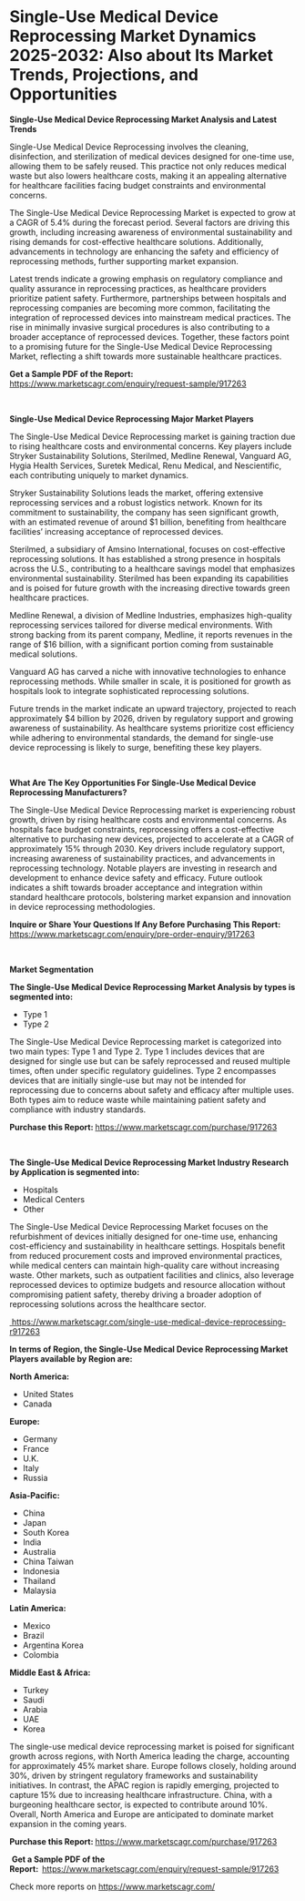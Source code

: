 <p><h1>Single-Use Medical Device Reprocessing Market Dynamics 2025-2032: Also about Its Market Trends, Projections, and Opportunities</h1></p><p><strong>Single-Use Medical Device Reprocessing Market Analysis and Latest Trends</strong></p>
<p><p>Single-Use Medical Device Reprocessing involves the cleaning, disinfection, and sterilization of medical devices designed for one-time use, allowing them to be safely reused. This practice not only reduces medical waste but also lowers healthcare costs, making it an appealing alternative for healthcare facilities facing budget constraints and environmental concerns.</p><p>The Single-Use Medical Device Reprocessing Market is expected to grow at a CAGR of 5.4% during the forecast period. Several factors are driving this growth, including increasing awareness of environmental sustainability and rising demands for cost-effective healthcare solutions. Additionally, advancements in technology are enhancing the safety and efficiency of reprocessing methods, further supporting market expansion.</p><p>Latest trends indicate a growing emphasis on regulatory compliance and quality assurance in reprocessing practices, as healthcare providers prioritize patient safety. Furthermore, partnerships between hospitals and reprocessing companies are becoming more common, facilitating the integration of reprocessed devices into mainstream medical practices. The rise in minimally invasive surgical procedures is also contributing to a broader acceptance of reprocessed devices. Together, these factors point to a promising future for the Single-Use Medical Device Reprocessing Market, reflecting a shift towards more sustainable healthcare practices.</p></p>
<p><strong>Get a Sample PDF of the Report:&nbsp;</strong> <a href="https://www.marketscagr.com/enquiry/request-sample/917263?utm_campaign=2528&utm_medium=2&utm_source=Github&utm_content=ia&utm_term=11032025&utm_id=single-use-medical-device-reprocessing">https://www.marketscagr.com/enquiry/request-sample/917263</a></p>
<p>&nbsp;</p>
<p><strong>Single-Use Medical Device Reprocessing Major Market Players</strong></p>
<p><p>The Single-Use Medical Device Reprocessing market is gaining traction due to rising healthcare costs and environmental concerns. Key players include Stryker Sustainability Solutions, Sterilmed, Medline Renewal, Vanguard AG, Hygia Health Services, Suretek Medical, Renu Medical, and Nescientific, each contributing uniquely to market dynamics.</p><p>Stryker Sustainability Solutions leads the market, offering extensive reprocessing services and a robust logistics network. Known for its commitment to sustainability, the company has seen significant growth, with an estimated revenue of around $1 billion, benefiting from healthcare facilities’ increasing acceptance of reprocessed devices.</p><p>Sterilmed, a subsidiary of Amsino International, focuses on cost-effective reprocessing solutions. It has established a strong presence in hospitals across the U.S., contributing to a healthcare savings model that emphasizes environmental sustainability. Sterilmed has been expanding its capabilities and is poised for future growth with the increasing directive towards green healthcare practices.</p><p>Medline Renewal, a division of Medline Industries, emphasizes high-quality reprocessing services tailored for diverse medical environments. With strong backing from its parent company, Medline, it reports revenues in the range of $16 billion, with a significant portion coming from sustainable medical solutions.</p><p>Vanguard AG has carved a niche with innovative technologies to enhance reprocessing methods. While smaller in scale, it is positioned for growth as hospitals look to integrate sophisticated reprocessing solutions.</p><p>Future trends in the market indicate an upward trajectory, projected to reach approximately $4 billion by 2026, driven by regulatory support and growing awareness of sustainability. As healthcare systems prioritize cost efficiency while adhering to environmental standards, the demand for single-use device reprocessing is likely to surge, benefiting these key players.</p></p>
<p>&nbsp;</p>
<p><strong>What Are The Key Opportunities For Single-Use Medical Device Reprocessing Manufacturers?</strong></p>
<p><p>The Single-Use Medical Device Reprocessing market is experiencing robust growth, driven by rising healthcare costs and environmental concerns. As hospitals face budget constraints, reprocessing offers a cost-effective alternative to purchasing new devices, projected to accelerate at a CAGR of approximately 15% through 2030. Key drivers include regulatory support, increasing awareness of sustainability practices, and advancements in reprocessing technology. Notable players are investing in research and development to enhance device safety and efficacy. Future outlook indicates a shift towards broader acceptance and integration within standard healthcare protocols, bolstering market expansion and innovation in device reprocessing methodologies.</p></p>
<p><strong>Inquire or Share Your Questions If Any Before Purchasing This Report:</strong> <a href="https://www.marketscagr.com/enquiry/pre-order-enquiry/917263?utm_campaign=2528&utm_medium=2&utm_source=Github&utm_content=ia&utm_term=11032025&utm_id=single-use-medical-device-reprocessing">https://www.marketscagr.com/enquiry/pre-order-enquiry/917263</a></p>
<p>&nbsp;</p>
<p><strong>Market Segmentation</strong></p>
<p><strong>The Single-Use Medical Device Reprocessing Market Analysis by types is segmented into:</strong></p>
<p><ul><li>Type 1</li><li>Type 2</li></ul></p>
<p><p>The Single-Use Medical Device Reprocessing market is categorized into two main types: Type 1 and Type 2. Type 1 includes devices that are designed for single use but can be safely reprocessed and reused multiple times, often under specific regulatory guidelines. Type 2 encompasses devices that are initially single-use but may not be intended for reprocessing due to concerns about safety and efficacy after multiple uses. Both types aim to reduce waste while maintaining patient safety and compliance with industry standards.</p></p>
<p><strong>Purchase this Report:&nbsp;</strong><a href="https://www.marketscagr.com/purchase/917263?utm_campaign=2528&utm_medium=2&utm_source=Github&utm_content=ia&utm_term=11032025&utm_id=single-use-medical-device-reprocessing">https://www.marketscagr.com/purchase/917263</a></p>
<p>&nbsp;</p>
<p><strong>The Single-Use Medical Device Reprocessing Market Industry Research by Application is segmented into:</strong></p>
<p><ul><li>Hospitals</li><li>Medical Centers</li><li>Other</li></ul></p>
<p><p>The Single-Use Medical Device Reprocessing Market focuses on the refurbishment of devices initially designed for one-time use, enhancing cost-efficiency and sustainability in healthcare settings. Hospitals benefit from reduced procurement costs and improved environmental practices, while medical centers can maintain high-quality care without increasing waste. Other markets, such as outpatient facilities and clinics, also leverage reprocessed devices to optimize budgets and resource allocation without compromising patient safety, thereby driving a broader adoption of reprocessing solutions across the healthcare sector.</p></p>
<p><a href="https://www.marketscagr.com/single-use-medical-device-reprocessing-r917263?utm_campaign=2528&utm_medium=2&utm_source=Github&utm_content=ia&utm_term=11032025&utm_id=single-use-medical-device-reprocessing">&nbsp;https://www.marketscagr.com/single-use-medical-device-reprocessing-r917263</a></p>
<p><strong>In terms of Region, the Single-Use Medical Device Reprocessing Market Players available by Region are:</strong></p>
<p>
    <p> <strong> North America: </strong>
        <ul>
            <li>United States</li>
            <li>Canada</li>
        </ul>
        </p> 
    <p> <strong> Europe: </strong>
        <ul>
            <li>Germany</li>
            <li>France</li>
            <li>U.K.</li>
            <li>Italy</li>
            <li>Russia</li>
        </ul>
        </p> 
    <p> <strong> Asia-Pacific: </strong>
        <ul>
            <li>China</li>
            <li>Japan</li>
            <li>South Korea</li>
            <li>India</li>
            <li>Australia</li>
            <li>China Taiwan</li>
            <li>Indonesia</li>
            <li>Thailand</li>
            <li>Malaysia</li>
        </ul>
        </p> 
    <p> <strong> Latin America: </strong>
        <ul>
            <li>Mexico</li>
            <li>Brazil</li>
            <li>Argentina Korea</li>
            <li>Colombia</li>
        </ul>
        </p> 
    <p> <strong> Middle East & Africa: </strong>
        <ul>
            <li>Turkey</li>
            <li>Saudi</li>
            <li>Arabia</li>
            <li>UAE</li>
            <li>Korea</li>
        </ul>
    </p>
    </p>
<p><p>The single-use medical device reprocessing market is poised for significant growth across regions, with North America leading the charge, accounting for approximately 45% market share. Europe follows closely, holding around 30%, driven by stringent regulatory frameworks and sustainability initiatives. In contrast, the APAC region is rapidly emerging, projected to capture 15% due to increasing healthcare infrastructure. China, with a burgeoning healthcare sector, is expected to contribute around 10%. Overall, North America and Europe are anticipated to dominate market expansion in the coming years.</p></p>
<p><strong>Purchase this Report: </strong><a href="https://www.marketscagr.com/purchase/917263?utm_campaign=2528&utm_medium=2&utm_source=Github&utm_content=ia&utm_term=11032025&utm_id=single-use-medical-device-reprocessing">https://www.marketscagr.com/purchase/917263</a></p>
<p>&nbsp;<strong>Get a Sample PDF of the Report:&nbsp;&nbsp;</strong><a href="https://www.marketscagr.com/enquiry/request-sample/917263?utm_campaign=2528&utm_medium=2&utm_source=Github&utm_content=ia&utm_term=11032025&utm_id=single-use-medical-device-reprocessing">https://www.marketscagr.com/enquiry/request-sample/917263</a></p>
<p><strong></strong></p>
<p>Check more reports on <a href="https://www.marketscagr.com/?utm_campaign=2528&utm_medium=2&utm_source=Github&utm_content=ia&utm_term=11032025&utm_id=single-use-medical-device-reprocessing">https://www.marketscagr.com/</a></p>